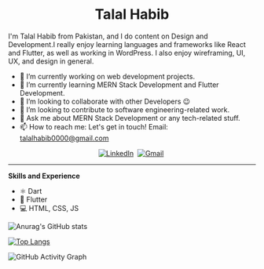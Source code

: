 <!-- ![Design and Development](https://graphicsfamily.com/wp-content/uploads/edd/2020/11/Tasty-Food-Web-Banner-Design-scaled.jpg) -->

<h1 align="center">Talal Habib</h1>

I'm Talal Habib from Pakistan, and I do content on Design and Development.I really enjoy learning languages and frameworks like React and Flutter, as well as working in WordPress. I also enjoy wireframing, UI, UX, and design in general.

- 🔭 I’m currently working on web development projects.
- 🌱 I’m currently learning MERN Stack Development and Flutter Development.
- 👯 I’m looking to collaborate with other Developers 😉
- 🤔 I’m looking to contribute to software engineering-related work.
- 💬 Ask me about MERN Stack Development or any tech-related stuff.
- 📫 How to reach me:  Let's get in touch! Email: talalhabib0000@gmail.com

<p align="center">
<a href="https://www.linkedin.com/in/talal-habib-9820b71b6/"><img src="https://img.shields.io/badge/linkedin-%230077B5.svg?&style=for-the-badge&logo=linkedin&logoColor=white" alt="LinkedIn" /></a>&nbsp;
<a href="mailto:talalhabib0000@gmail.com?subject=Please Write Subject"><img src="https://img.shields.io/badge/gmail-%23D14836.svg?&style=for-the-badge&logo=gmail&logoColor=white" alt="Gmail"/></a>&nbsp;
<hr/>
</p>

**Skills and Experience**

- ⚛ Dart
- 📱 Flutter
- 💻 HTML, CSS, JS


![Anurag's GitHub stats](https://github-readme-stats.vercel.app/api?username=talalhabib0000&show_icons=true&theme=radical)

[![Top Langs](https://github-readme-stats.vercel.app/api/top-langs/?username=talalhabib0000&show_icons=true&theme=radical)](https://github.com/talalhabib0000/github-readme-stats)

![GitHub Activity Graph](https://activity-graph.herokuapp.com/graph?username=talalhabib0000&show_icons=true&theme=react-dark)


<!-- 
<br/>
<br/>

![Anurag's GitHub stats](https://github-readme-stats.vercel.app/api?username=talalhabib0000&show_icons=true&theme=radical)
<br/>
<br/>
[![Top Langs](https://github-readme-stats.vercel.app/api/top-langs/?username=TalalHabib&show_icons=true&theme=radical)](https://github.com/talalhabib0000/github-readme-stats)



### Hi there 👋, Talal Habib
#### Design and Development
![Design and Development](https://graphicsfamily.com/wp-content/uploads/edd/2020/11/Tasty-Food-Web-Banner-Design-scaled.jpg)

I'm Talal Habib from Pakistan, and I do content on Design and Development. I really enjoy learning languages and frameworks like React and Flutter, as well as work in WordPress. I also enjoy wireframing, UI, UX, and design in general.

Skills: Flutter / REACT / JS / HTML / CSS

- 🔭 I’m currently working in a Company 
- 🌱 I’m currently learning MERN Stack 




![GitHub stats](https://github-readme-stats.vercel.app/api?username=talalhabib0000&show_icons=true)   -->
